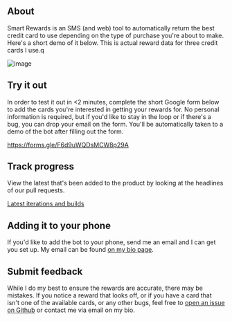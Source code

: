 ## About 

Smart Rewards is an SMS (and web) tool to automatically return the best credit card to use depending on the type of purchase you're about to make. Here's a short demo of it below. This is actual reward data for three credit cards I use.q


![image](https://github.com/jxdesign/SmartRewards/blob/main/images/RPReplay_Final1612668248_1_compressed.gif)



## Try it out  

In order to test it out in <2 minutes, complete the short Google form below to add the cards you're interested in getting your rewards for. No personal information is required, but if you'd like to stay in the loop or if there's a bug, you can drop your email on the form. You'll be automatically taken to a demo of the bot after filling out the form. 


https://forms.gle/F6d9uWQDsMCW8p29A



## Track progress

View the latest that's been added to the product by looking at the headlines of our pull requests. 

[Latest iterations and builds](https://github.com/jxdesign/SmartRewards/pulls?q=is%3Apr+is%3Aclosed)


## Adding it to your phone

If you'd like to add the bot to your phone, send me an email and I can get you set up. My email can be found [on my bio page](https://github.com/jxdesign).


## Submit feedback 

While I do my best to ensure the rewards are accurate, there may be mistakes. If you notice a reward that looks off, or if you have a card that isn't one of the available cards, or any other bugs, feel free to [open an issue on Github](https://github.com/jxdesign/SmartRewards/issues) or contact me via email on my bio. 


